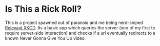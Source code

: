 # Is This a Rick Roll?

This is a project spawned out of paranoia and me being nerd-sniped [Relevant XKCD](https://xkcd.com/356/).
Its a basic app which queries the server (one of my first to require server-side
interaction) and checks if a url eventually redirects to a known Never Gonna Give You Up video.